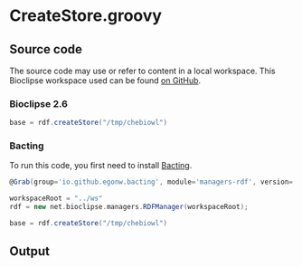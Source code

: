 # CreateStore.groovy
## Source code
The source code may use or refer to content in a local workspace. This
Bioclipse workspace used can be found
[on GitHub](https://github.com/bioclipse/bioclipse.scripting/tree/master/ws/).
### Bioclipse 2.6
```groovy
base = rdf.createStore("/tmp/chebiowl")
```
### Bacting
To run this code, you first need to install
[Bacting](https://github.com/egonw/bacting).
<br />
```groovy
@Grab(group='io.github.egonw.bacting', module='managers-rdf', version='0.0.18')

workspaceRoot = "../ws"
rdf = new net.bioclipse.managers.RDFManager(workspaceRoot);

base = rdf.createStore("/tmp/chebiowl")
```
## Output
```plain
```
